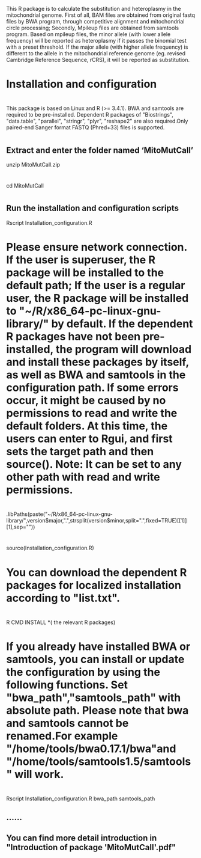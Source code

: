 This R package is to calculate the substitution and heteroplasmy in the mitochondrial genome. First of all, BAM files are obtained from original fastq files by BWA program, through competitive alignment and mitochondrial circle processing; Secondly, Mpileup files are obtained from samtools program. Based on mpileup files, the minor allele (with lower allele frequency) will be reported as heteroplasmy if it passes the binomial test with a preset threshold. If the major allele (with higher allele frequency) is different to the allele in the mitochondrial reference genome (eg. revised Cambridge Reference Sequence, rCRS), it will be reported as substitution.
#
# Installation and configuration
#
This package is based on Linux and R (>= 3.4.1). BWA and samtools are required to be pre-installed. Dependent R packages of "Biostrings", "data.table", "parallel", "stringr", "plyr", "reshape2" are also required.Only paired-end Sanger format FASTQ (Phred+33) files is supported.
#
## Extract and enter the folder named ‘MitoMutCall’

unzip MitoMutCall.zip
#
cd MitoMutCall
#
## Run the installation and configuration scripts

Rscript Installation_configuration.R
#
# Please ensure network connection. If the user is superuser, the R package will be installed to the default path; If the user is a regular user, the R package will be installed to "~/R/x86_64-pc-linux-gnu-library/" by default. If the dependent R packages have not been     pre-installed, the program will download and install these packages by itself, as well as BWA and samtools in the configuration path. If some errors occur, it might be caused by no permissions to read and write the default folders. At this time, the users can enter to Rgui, and first sets the target path and then source(). Note: It can be set to any other path with read and write permissions.
#
.libPaths(paste("~/R/x86_64-pc-linux-gnu-library/",version$major,".",strsplit(version$minor,split=".",fixed=TRUE)[[1]][1],sep="")) 
#
source(Installation_configuration.R)
#
# You can download the dependent R packages for localized installation according to "list.txt".
#
R CMD INSTALL *( the relevant R packages)
#
# If you already have installed BWA or samtools, you can install or update the configuration by using the following functions. Set "bwa_path","samtools_path" with absolute path. Please note that bwa and samtools cannot be renamed.For example "/home/tools/bwa0.17.1/bwa"and "/home/tools/samtools1.5/samtools" will work.
#
Rscript Installation_configuration.R bwa_path samtools_path
## ……
## You can find more detail introduction in "Introduction of package 'MitoMutCall'.pdf"
